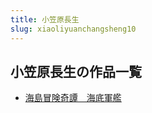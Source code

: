 ```yaml
---
title: 小笠原長生
slug: xiaoliyuanchangsheng10
---
```


## 小笠原長生の作品一覧

- [海島冒険奇譚　海底軍艦](haidaomouxianqitanhaidijunjianda)
